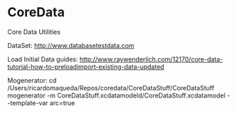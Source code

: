 CoreData
========

Core Data Utilities

DataSet:
http://www.databasetestdata.com

Load Initial Data guides:
http://www.raywenderlich.com/12170/core-data-tutorial-how-to-preloadimport-existing-data-updated

Mogenerator:
cd /Users/ricardomaqueda/Repos/coredata/CoreDataStuff/CoreDataStuff
mogenerator -m CoreDataStuff.xcdatamodeld/CoreDataStuff.xcdatamodel  --template-var arc=true
